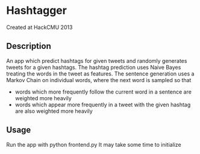 Hashtagger
==========

Created at HackCMU 2013

Description
-----------

An app which predict hashtags for given tweets
and randomly generates tweets for a given hashtags.
The hashtag prediction uses Naive Bayes treating the words
in the tweet as features.
The sentence generation uses a Markov Chain on individual words,
where the next word is sampled so that 
* words which more frequently follow the
current word in a sentence are weighted more heavily
* words which appear more frequently in a tweet with the
given hashtag are also weighted more heavily

Usage
-----
Run the app with
    python frontend.py
It may take some time to initialize

